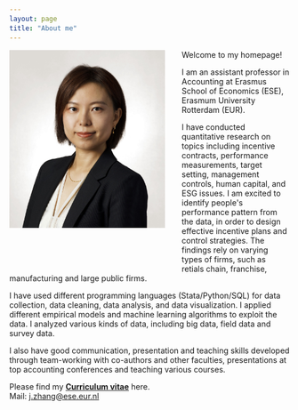 ```yaml
---
layout: page
title: "About me"
---
```


<img style="border: 0px ; width: 280px; height: 320px; float: left; padding:0px 30px 80px 0px" src="/images/photo_J.Zhang.jpeg" alt="hi" class="inline-block">
Welcome to my homepage!

I am an assistant professor in Accounting at Erasmus School of Economics (ESE), Erasmum University Rotterdam (EUR). 

I have conducted quantitative research on topics including incentive contracts, performance measurements, target setting, management controls, human capital, and ESG issues. I am excited to identify people's performance pattern from the data, in order to design effective incentive plans and control strategies. The findings rely on varying types of firms, such as retials chain, franchise, manufacturing and large public firms.

I have used different programming languages (Stata/Python/SQL) for data collection, data cleaning, data analysis, and data visualization. I applied different empirical models and machine learning algorithms to exploit the data. I analyzed various kinds of data, including big data, field data and survey data. 

I also have good communication, presentation and teaching skills developed through team-working with co-authors and other faculties, presentations at top accounting conferences and teaching various courses. 

Please find my <a href="https://www.dropbox.com/scl/fi/1cqxivnjoeqygforqfdgl/CV_Jingwen-Zhang.pdf?rlkey=wps8k0fkg9hbt2sgr6ott1du6&dl=0" target="_blank"><strong>Curriculum vitae</strong></a> here.
<br>
Mail: [j.zhang@ese.eur.nl](mailto:j.zhang@ese.eur.nl)

